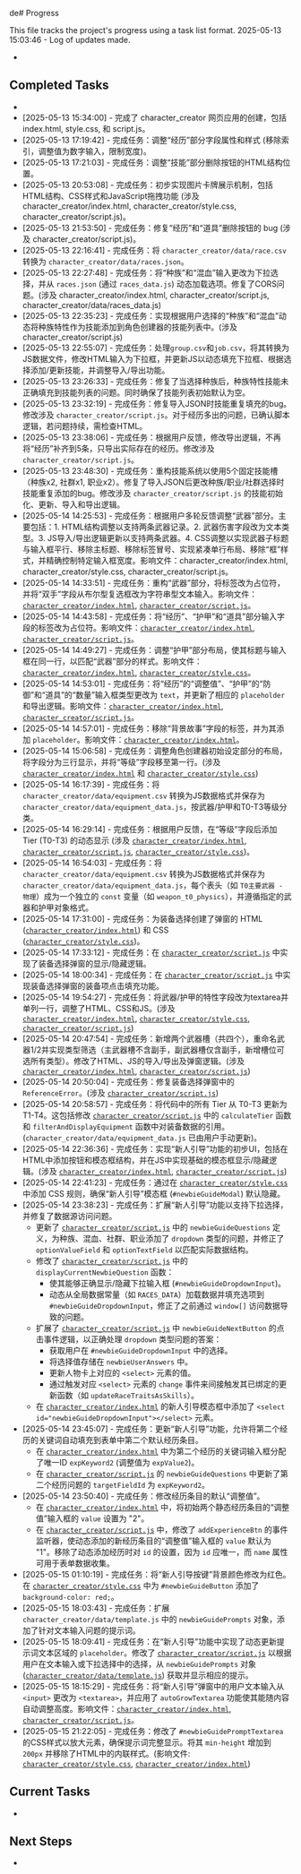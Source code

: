 de# Progress

This file tracks the project's progress using a task list format.
2025-05-13 15:03:46 - Log of updates made.

*

## Completed Tasks

*
* [2025-05-13 15:34:00] - 完成了 character_creator 网页应用的创建，包括 index.html, style.css, 和 script.js。
* [2025-05-13 17:19:42] - 完成任务：调整“经历”部分字段属性和样式 (移除索引，调整值为数字输入，限制宽度)。
* [2025-05-13 17:21:03] - 完成任务：调整“技能”部分删除按钮的HTML结构位置。
* [2025-05-13 20:53:08] - 完成任务：初步实现图片卡牌展示机制，包括HTML结构、CSS样式和JavaScript拖拽功能 (涉及 character_creator/index.html, character_creator/style.css, character_creator/script.js)。
* [2025-05-13 21:53:50] - 完成任务：修复“经历”和“道具”删除按钮的 bug (涉及 character_creator/script.js)。
* [2025-05-13 22:16:41] - 完成任务：将 `character_creator/data/race.csv` 转换为 `character_creator/data/races.json`。
* [2025-05-13 22:27:48] - 完成任务：将“种族”和“混血”输入更改为下拉选择，并从 `races.json` (通过 `races_data.js`) 动态加载选项。修复了CORS问题。(涉及 character_creator/index.html, character_creator/script.js, character_creator/data/races_data.js)
* [2025-05-13 22:35:23] - 完成任务：实现根据用户选择的“种族”和“混血”动态将种族特性作为技能添加到角色创建器的技能列表中。(涉及 character_creator/script.js)
* [2025-05-13 22:55:07] - 完成任务：处理`group.csv`和`job.csv`，将其转换为JS数据文件，修改HTML输入为下拉框，并更新JS以动态填充下拉框、根据选择添加/更新技能，并调整导入/导出功能。
* [2025-05-13 23:26:33] - 完成任务：修复了当选择种族后，种族特性技能未正确填充到技能列表的问题。同时确保了技能列表初始默认为空。
* [2025-05-13 23:32:19] - 完成任务：修复导入JSON时技能重复填充的bug。修改涉及 `character_creator/script.js`。对于经历多出的问题，已确认脚本逻辑，若问题持续，需检查HTML。
* [2025-05-13 23:38:06] - 完成任务：根据用户反馈，修改导出逻辑，不再将“经历”补齐到5条，只导出实际存在的经历。修改涉及 `character_creator/script.js`。
* [2025-05-13 23:48:30] - 完成任务：重构技能系统以使用5个固定技能槽（种族x2, 社群x1, 职业x2）。修复了导入JSON后更改种族/职业/社群选择时技能重复添加的bug。修改涉及 `character_creator/script.js` 的技能初始化、更新、导入和导出逻辑。
* [2025-05-14 14:25:53] - 完成任务：根据用户多轮反馈调整“武器”部分。主要包括：1. HTML结构调整以支持两条武器记录。2. 武器伤害字段改为文本类型。3. JS导入/导出逻辑更新以支持两条武器。4. CSS调整以实现武器子标题与输入框平行、移除主标题、移除标签冒号、实现紧凑单行布局、移除“框”样式，并精确控制特定输入框宽度。影响文件：character_creator/index.html, character_creator/style.css, character_creator/script.js。
* [2025-05-14 14:33:51] - 完成任务：重构“武器”部分，将标签改为占位符，并将“双手”字段从布尔型复选框改为字符串型文本输入。影响文件：[`character_creator/index.html`](character_creator/index.html), [`character_creator/script.js`](character_creator/script.js)。
* [2025-05-14 14:43:58] - 完成任务：将“经历”、“护甲”和“道具”部分输入字段的标签改为占位符。影响文件：[`character_creator/index.html`](character_creator/index.html), [`character_creator/script.js`](character_creator/script.js)。
* [2025-05-14 14:49:27] - 完成任务：调整“护甲”部分布局，使其标题与输入框在同一行，以匹配“武器”部分的样式。影响文件：[`character_creator/index.html`](character_creator/index.html), [`character_creator/style.css`](character_creator/style.css)。
* [2025-05-14 14:53:01] - 完成任务：将“经历”的“调整值”、“护甲”的“防御”和“道具”的“数量”输入框类型更改为 `text`，并更新了相应的 `placeholder` 和导出逻辑。影响文件：[`character_creator/index.html`](character_creator/index.html), [`character_creator/script.js`](character_creator/script.js)。
* [2025-05-14 14:57:01] - 完成任务：移除“背景故事”字段的标签，并为其添加 `placeholder`。影响文件：[`character_creator/index.html`](character_creator/index.html)。
* [2025-05-14 15:06:58] - 完成任务：调整角色创建器初始设定部分的布局，将字段分为三行显示，并将“等级”字段移至第一行。(涉及 [`character_creator/index.html`](character_creator/index.html:15) 和 [`character_creator/style.css`](character_creator/style.css:77))
* [2025-05-14 16:17:39] - 完成任务：将 `character_creator/data/equipment.csv` 转换为JS数据格式并保存为 `character_creator/data/equipment_data.js`，按武器/护甲和T0-T3等级分类。
* [2025-05-14 16:29:14] - 完成任务：根据用户反馈，在“等级”字段后添加 Tier (T0-T3) 的动态显示 (涉及 [`character_creator/index.html`](character_creator/index.html), [`character_creator/script.js`](character_creator/script.js), [`character_creator/style.css`](character_creator/style.css))。
* [2025-05-14 16:54:03] - 完成任务：将 `character_creator/data/equipment.csv` 转换为JS数据格式并保存为 `character_creator/data/equipment_data.js`，每个表头（如 `T0主要武器 - 物理`）成为一个独立的 `const` 变量（如 `weapon_t0_physics`），并遵循指定的武器和护甲对象格式。
* [2025-05-14 17:31:00] - 完成任务：为装备选择创建了弹窗的 HTML ([`character_creator/index.html`](character_creator/index.html:229)) 和 CSS ([`character_creator/style.css`](character_creator/style.css))。
* [2025-05-14 17:33:12] - 完成任务：在 [`character_creator/script.js`](character_creator/script.js) 中实现了装备选择弹窗的显示/隐藏逻辑。
* [2025-05-14 18:00:34] - 完成任务：在 [`character_creator/script.js`](character_creator/script.js) 中实现装备选择弹窗的装备项点击填充功能。
* [2025-05-14 19:54:27] - 完成任务：将武器/护甲的特性字段改为textarea并单列一行，调整了HTML、CSS和JS。(涉及 [`character_creator/index.html`](character_creator/index.html), [`character_creator/style.css`](character_creator/style.css), [`character_creator/script.js`](character_creator/script.js))
* [2025-05-14 20:47:54] - 完成任务：新增两个武器槽（共四个），重命名武器1/2并实现类型筛选（主武器槽不含副手，副武器槽仅含副手，新增槽位可选所有类型）。修改了HTML、JS的导入/导出及弹窗逻辑。(涉及 [`character_creator/index.html`](character_creator/index.html), [`character_creator/script.js`](character_creator/script.js))
* [2025-05-14 20:50:04] - 完成任务：修复装备选择弹窗中的 `ReferenceError`。(涉及 [`character_creator/script.js`](character_creator/script.js))
* [2025-05-14 20:58:57] - 完成任务：将代码中的所有 Tier 从 T0-T3 更新为 T1-T4。这包括修改 [`character_creator/script.js`](character_creator/script.js) 中的 `calculateTier` 函数和 `filterAndDisplayEquipment` 函数中对装备数据的引用。(`character_creator/data/equipment_data.js` 已由用户手动更新)。
* [2025-05-14 22:36:36] - 完成任务：实现“新人引导”功能的初步UI，包括在HTML中添加按钮和模态框结构，并在JS中实现基础的模态框显示/隐藏逻辑。(涉及 [`character_creator/index.html`](character_creator/index.html), [`character_creator/script.js`](character_creator/script.js))
* [2025-05-14 22:41:23] - 完成任务：通过在 [`character_creator/style.css`](character_creator/style.css) 中添加 CSS 规则，确保“新人引导”模态框 (`#newbieGuideModal`) 默认隐藏。
* [2025-05-14 23:38:23] - 完成任务：扩展“新人引导”功能以支持下拉选择，并修复了数据源访问问题。
    *   更新了 [`character_creator/script.js`](character_creator/script.js) 中的 `newbieGuideQuestions` 定义，为种族、混血、社群、职业添加了 `dropdown` 类型的问题，并修正了 `optionValueField` 和 `optionTextField` 以匹配实际数据结构。
    *   修改了 [`character_creator/script.js`](character_creator/script.js) 中的 `displayCurrentNewbieQuestion` 函数：
        *   使其能够正确显示/隐藏下拉输入框 (`#newbieGuideDropdownInput`)。
        *   动态从全局数据常量（如 `RACES_DATA`）加载数据并填充选项到 `#newbieGuideDropdownInput`，修正了之前通过 `window[]` 访问数据导致的问题。
    *   扩展了 [`character_creator/script.js`](character_creator/script.js) 中 `newbieGuideNextButton` 的点击事件逻辑，以正确处理 `dropdown` 类型问题的答案：
        *   获取用户在 `#newbieGuideDropdownInput` 中的选择。
        *   将选择值存储在 `newbieUserAnswers` 中。
        *   更新人物卡上对应的 `<select>` 元素的值。
        *   通过触发对应 `<select>` 元素的 `change` 事件来间接触发其已绑定的更新函数（如 `updateRaceTraitsAsSkills`）。
    *   在 [`character_creator/index.html`](character_creator/index.html) 的新人引导模态框中添加了 `<select id="newbieGuideDropdownInput"></select>` 元素。
* [2025-05-14 23:45:07] - 完成任务：更新“新人引导”功能，允许将第二个经历的关键词自动填充到表单中第二个默认经历条目。
    *   在 [`character_creator/index.html`](character_creator/index.html) 中为第二个经历的关键词输入框分配了唯一ID `expKeyword2` (调整值为 `expValue2`)。
    *   在 [`character_creator/script.js`](character_creator/script.js) 的 `newbieGuideQuestions` 中更新了第二个经历问题的 `targetFieldId` 为 `expKeyword2`。
* [2025-05-14 23:50:40] - 完成任务：修改经历条目的默认“调整值”。
    *   在 [`character_creator/index.html`](character_creator/index.html) 中，将初始两个静态经历条目的“调整值”输入框的 `value` 设置为 "2"。
    *   在 [`character_creator/script.js`](character_creator/script.js) 中，修改了 `addExperienceBtn` 的事件监听器，使动态添加的新经历条目的“调整值”输入框的 `value` 默认为 "1"。移除了动态添加经历时对 `id` 的设置，因为 `id` 应唯一，而 `name` 属性可用于表单数据收集。
* [2025-05-15 01:10:19] - 完成任务：将“新人引导按键”背景颜色修改为红色。在 [`character_creator/style.css`](character_creator/style.css) 中为 `#newbieGuideButton` 添加了 `background-color: red;`。
* [2025-05-15 18:03:43] - 完成任务：扩展 `character_creator/data/template.js` 中的 `newbieGuidePrompts` 对象，添加了针对文本输入问题的提示词。
* [2025-05-15 18:09:41] - 完成任务：在“新人引导”功能中实现了动态更新提示词文本区域的 `placeholder`。修改了 [`character_creator/script.js`](character_creator/script.js) 以根据用户在文本输入或下拉选择中的选择，从 `newbieGuidePrompts` 对象 ([`character_creator/data/template.js`](character_creator/data/template.js:244)) 获取并显示相应的提示。
* [2025-05-15 18:15:29] - 完成任务：将“新人引导”弹窗中的用户文本输入从 `<input>` 更改为 `<textarea>`，并应用了 `autoGrowTextarea` 功能使其能随内容自动调整高度。影响文件：[`character_creator/index.html`](character_creator/index.html:289), [`character_creator/script.js`](character_creator/script.js:1250)。
* [2025-05-15 21:22:05] - 完成任务：修改了 `#newbieGuidePromptTextarea` 的CSS样式以放大元素，确保提示词完整显示。将其 `min-height` 增加到 `200px` 并移除了HTML中的内联样式。(影响文件: [`character_creator/style.css`](character_creator/style.css), [`character_creator/index.html`](character_creator/index.html))

## Current Tasks

*

## Next Steps

*
